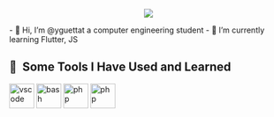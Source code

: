 <p align = "center">
<img src="https://i.pinimg.com/originals/e8/d5/a3/e8d5a3b3a383211eb74d02a26115defa.gif">
</p>
- 👋 Hi, I’m @yguettat a computer engineering student
- 🌱 I’m currently learning Flutter, JS

<h2> 🚀 &nbsp;Some Tools I Have Used and Learned</h2>
<p align="left">
<img src="https://cdn.jsdelivr.net/gh/devicons/devicon/icons/vscode/vscode-original.svg" alt="vscode" width="45" height="45"/>
<img src="https://cdn.jsdelivr.net/gh/devicons/devicon/icons/bash/bash-original.svg" alt="bash" width="45" height="45"/>
<img src="https://cdn.jsdelivr.net/gh/devicons/devicon/icons/php/php-original.svg" alt="php" width="45" height="45"/>
  <img src="https://cdn.jsdelivr.net/gh/devicons/devicon/icons/js/js-original.svg" alt="php" width="45" height="45"/>
</p>
<!---
yguettat/yguettat is a ✨ special ✨ repository because its `README.md` (this file) appears on your GitHub profile.
You can click the Preview link to take a look at your changes.
--->
